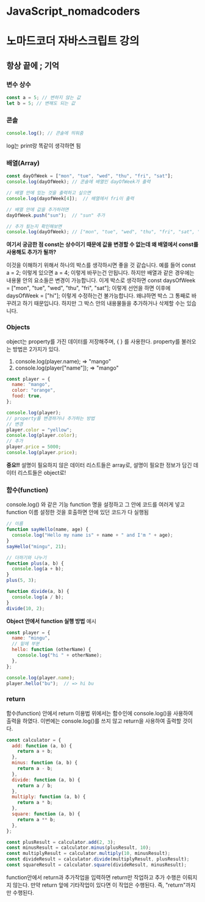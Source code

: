 # JavaScript_nomadcoders
# 노마드코더 자바스크립트 강의

## 항상 끝에 **;** 기억

### 변수 상수
```javascript
const a = 5; // 변하지 않는 값
let b = 5; // 변해도 되는 값
```

### 콘솔
```javascript
console.log(); // 콘솔에 띄워줌
```
log는 print랑 똑같이 생각하면 됨

### 배열(Array)
```javascript
const dayOfWeek = ["mon", "tue", "wed", "thu", "fri", "sat"];
console.log(dayOfWeek); // 콘솔에 배열인 dayOfWeek가 출력

// 배열 안에 있는 것을 출력하고 싶으면
console.log(dayofWeek[4]);  // 배열에서 fri이 출력

// 배열 안에 값을 추가하려면
dayOfWeek.push("sun");  // "sun" 추가

// 추가 됬는지 확인해보면
console.log(dayOfWeek); // ["mon", "tue", "wed", "thu", "fri", "sat", "sun"]
```
**여기서 궁금한 점 const는 상수이기 때문에 값을 변경할 수 없는데 왜 배열에서 const를 사용해도 추가가 될까?**

이것을 이해하기 위해서 하나의 박스를 생각하시면 좋을 것 같습니다.
예를 들어 const a = 2; 이렇게 있으면 a = 4; 이렇게 바꾸는건 안됩니다.
하지만 배열과 같은 경우에는 내용물 안의 요소들은 변경이 가능합니다.
이게 박스로 생각하면 const daysOfWeek = ["mon", "tue", "wed", "thu", "fri", "sat"]; 이렇게 선언을 하면 이후에 daysOfWeek = ["hi"]; 이렇게 수정하는건 불가능합니다. 
왜냐하면 박스 그 통째로 바꾸려고 하기 때문입니다.
하지만 그 박스 안의 내용물들을 추가하거나 삭제할 수는 있습니다.

### Objects
object는 property를 가진 데이터를 저장해주며, { } 를 사용한다.
property를 불러오는 방법은 2가지가 있다.
1. console.log(player.name); => "mango"
2. console.log(player["name"]); => "mango"
```javascript
const player = {
  name: "mango",
  color: "orange",
  food: true,
};

console.log(player);
// property를 변경하거나 추가하는 방법
// 변경
player.color = "yellow";
console.log(player.color);
// 추가
player.price = 5000;
console.log(player.price);
```

**중요!!**
설명이 필요하지 않은 데이터 리스트들은 array로,
설명이 필요한 정보가 담긴 데이터 리스트들은 object로!

### 함수(function)
console.log() 와 같은 기능
function 명을 설정하고 그 안에 코드를 여러게 넣고 function 이름 설정한 것을 호출하면 안에 있던 코드가 다 실행됨
```javascript
// 이름
function sayHello(name, age) {
  console.log("Hello my name is" + name + " and I'm " + age);
}
sayHello("mingu", 21);

// 더하기와 나누기
function plus(a, b) {
  console.log(a + b);
}
plus(5, 3);

function divide(a, b) {
  console.log(a / b);
}
divide(10, 2);
```

**Object 안에서 function 실행 방법**
예시
```javascript
const player = {
  name: "mingu",
  // 밑에 부분
  hello: function (otherName) {
    console.log("hi " + otherName);
  },
};

console.log(player.name);
player.hello("bu");  // => hi bu
```

### return
함수(function) 안에서 return 이용법
위에서는 함수인에 console.log()을 사용하여 출력을 하였다.
이번에는 console.log()를 쓰지 않고 return을 사용하여 출력할 것이다.
```javascript
const calculator = {
  add: function (a, b) {
    return a + b;
  },
  minus: function (a, b) {
    return a - b;
  },
  divide: function (a, b) {
    return a / b;
  },
  multiply: function (a, b) {
    return a * b;
  },
  square: function (a, b) {
    return a ** b;
  },
};

const plusResult = calculator.add(2, 3);
const minusResult = calculator.minus(plusResult, 10);
const multiplyResult = calculator.multiply(10, minusResult);
const divideResult = calculator.divide(multiplyResult, plusResult);
const squareResult = calculator.square(divideResult, minusResult);
```
function안에서 return과 추가작업을 입력하면 return만 작업하고 추가 수행은 이뤄지지 않는다.
만약 return 앞에 기타작업이 있다면 이 작업은 수행된다.
즉, "return"까지만 수행된다.
